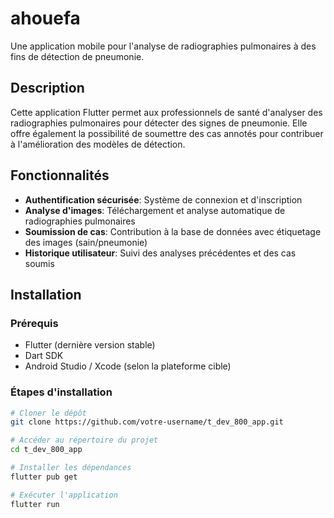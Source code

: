 # ahouefa

Une application mobile pour l'analyse de radiographies pulmonaires à des fins de détection de pneumonie.

## Description

Cette application Flutter permet aux professionnels de santé d'analyser des radiographies pulmonaires pour détecter des signes de pneumonie. Elle offre également la possibilité de soumettre des cas annotés pour contribuer à l'amélioration des modèles de détection.

## Fonctionnalités

- **Authentification sécurisée**: Système de connexion et d'inscription
- **Analyse d'images**: Téléchargement et analyse automatique de radiographies pulmonaires
- **Soumission de cas**: Contribution à la base de données avec étiquetage des images (sain/pneumonie)
- **Historique utilisateur**: Suivi des analyses précédentes et des cas soumis

## Installation

### Prérequis

- Flutter (dernière version stable)
- Dart SDK
- Android Studio / Xcode (selon la plateforme cible)

### Étapes d'installation

```bash
# Cloner le dépôt
git clone https://github.com/votre-username/t_dev_800_app.git

# Accéder au répertoire du projet
cd t_dev_800_app

# Installer les dépendances
flutter pub get

# Exécuter l'application
flutter run
```
